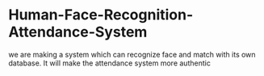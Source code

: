 # Human-Face-Recognition-Attendance-System
we are making a system which can recognize face and match with its own database. It will make the attendance system more authentic
